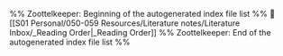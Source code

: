 %% Zoottelkeeper: Beginning of the autogenerated index file list  %%
📄 [[S01 Personal/050-059 Resources/Literature notes/Literature Inbox/_Reading Order|_Reading Order]]
%% Zoottelkeeper: End of the autogenerated index file list  %%
